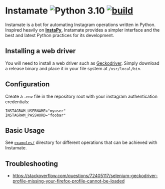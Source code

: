 # Instamate ![Python 3.10](https://img.shields.io/badge/python-3.10-blue.svg) [![build](https://github.com/aalvrz/instamate/actions/workflows/build.yml/badge.svg)](https://github.com/aalvrz/instamate/actions/workflows/build.yml)

Instamate is a bot for automating Instagram operations written in Python. Inspired heavily on **[InstaPy](https://github.com/InstaPy/InstaPy)**, Instamate provides a simpler interface and the best and latest Python practices for its development.

## Installing a web driver

You will need to install a web driver such as [Geckodriver](https://github.com/mozilla/geckodriver/releases). Simply download a release binary and place it in your file system at `/usr/local/bin`.

## Configuration

Create a `.env` file in the repository root with your instagram authentication credentials:

```
INSTAGRAM_USERNAME="myuser"
INSTAGRAM_PASSWORD="foobar"
```

## Basic Usage

See [`examples/`](https://github.com/aalvrz/instamate/tree/master/examples) directory for different operations that can be achieved with Instamate.

## Troubleshooting

- https://stackoverflow.com/questions/72405117/selenium-geckodriver-profile-missing-your-firefox-profile-cannot-be-loaded
